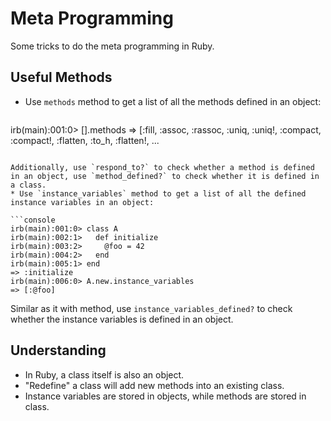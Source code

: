 # Meta Programming

Some tricks to do the meta programming in Ruby.

## Useful Methods

* Use `methods` method to get a list of all the methods defined in an object:

  ```console
irb(main):001:0> [].methods
=> [:fill, :assoc, :rassoc, :uniq, :uniq!, :compact, :compact!, :flatten, :to_h, :flatten!, ...
  ```
  
  Additionally, use `respond_to?` to check whether a method is defined in an object, use `method_defined?` to check whether it is defined in a class.
* Use `instance_variables` method to get a list of all the defined instance variables in an object:

  ```console
irb(main):001:0> class A
irb(main):002:1>   def initialize
irb(main):003:2>     @foo = 42
irb(main):004:2>   end
irb(main):005:1> end
=> :initialize
irb(main):006:0> A.new.instance_variables
=> [:@foo]
  ```
  
  Similar as it with method, use `instance_variables_defined?` to check whether the instance variables is defined in an object.

## Understanding

* In Ruby, a class itself is also an object.
* "Redefine" a class will add new methods into an existing class.
* Instance variables are stored in objects, while methods are stored in class.
